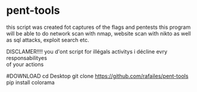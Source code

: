 # pent-tools
this script was created fot captures of the flags and pentests   this program will be able to do network scan with nmap, website scan with nikto as well as sql attacks, exploit search etc.

DISCLAMER!!!!
you d'ont script for illégals activitys i décline evry responsabilityes  
of your actions


#DOWNLOAD
cd Desktop 
                                                                                                                                                                  git clone https://github.com/rafailes/pent-tools 
pip install colorama
